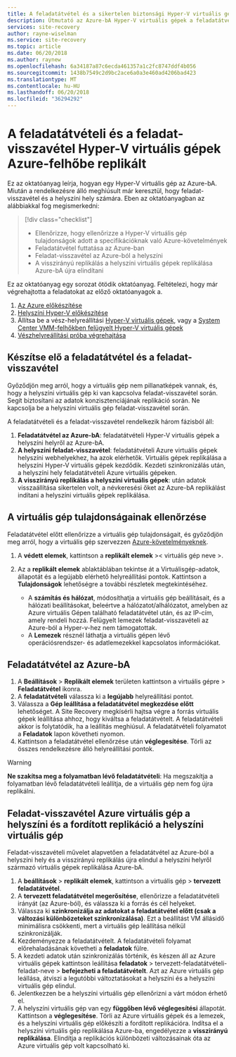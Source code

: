 ```yaml
---
title: A feladatátvétel és a sikertelen biztonsági Hyper-V virtuális gépek replikálása az Azure Site Recovery szolgáltatással |} Microsoft Docs
description: Útmutató az Azure-bA Hyper-V virtuális gépek a feladatátvétel, és visszaadják feladataikat a helyszíni hely Azure Site Recovery szolgáltatással
services: site-recovery
author: rayne-wiselman
ms.service: site-recovery
ms.topic: article
ms.date: 06/20/2018
ms.author: raynew
ms.openlocfilehash: 6a34187a87c6ecda461357a1c2fc8747ddf4b056
ms.sourcegitcommit: 1438b7549c2d9bc2ace6a0a3e460ad4206bad423
ms.translationtype: MT
ms.contentlocale: hu-HU
ms.lasthandoff: 06/20/2018
ms.locfileid: "36294292"
---
```

# <a name="failover-and-failback-hyper-v-vms-replicated-to-azure"></a>A feladatátvételi és a feladat-visszavétel Hyper-V virtuális gépek Azure-felhőbe replikált

Ez az oktatóanyag leírja, hogyan egy Hyper-V virtuális gép az Azure-bA. Miután a rendelkezésre álló meghiúsult már keresztül, hogy feladat-visszavétel és a helyszíni hely számára. Eben az oktatóanyagban az alábbiakkal fog megismerkedni:

> [!div class="checklist"]
> * Ellenőrizze, hogy ellenőrizze a Hyper-V virtuális gép tulajdonságok adott a specifikációknak való Azure-követelmények
> * Feladatátvétel futtatása az Azure-ban
> * Feladat-visszavétel az Azure-ból a helyszíni
> * A visszirányú replikálás a helyszíni virtuális gépek replikálása Azure-bA újra elindítani

Ez az oktatóanyag egy sorozat ötödik oktatóanyag. Feltételezi, hogy már végrehajtotta a feladatokat az előző oktatóanyagok a.    

1. [Az Azure előkészítése](tutorial-prepare-azure.md)
2. [Helyszíni Hyper-V előkészítése](tutorial-prepare-on-premises-hyper-v.md)
3. Állítsa be a vész-helyreállítási [Hyper-V virtuális gépek](tutorial-hyper-v-to-azure.md), vagy a [System Center VMM-felhőkben felügyelt Hyper-V virtuális gépek](tutorial-hyper-v-vmm-to-azure.md)
4. [Vészhelyreállítási próba végrehajtása](tutorial-dr-drill-azure.md)

## <a name="prepare-for-failover-and-failback"></a>Készítse elő a feladatátvétel és a feladat-visszavétel

Győződjön meg arról, hogy a virtuális gép nem pillanatképek vannak, és, hogy a helyszíni virtuális gép ki van kapcsolva feladat-visszavétel során. Segít biztosítani az adatok konzisztenciájának replikáció során. Ne kapcsolja be a helyszíni virtuális gép feladat-visszavétel során. 

A feladatátvételi és a feladat-visszavétel rendelkezik három fázisból áll:

1. **Feladatátvétel az Azure-bA**: feladatátvételi Hyper-V virtuális gépek a helyszíni helyről az Azure-bA.
2. **A helyszíni feladat-visszavétel**: feladatátvételi Azure virtuális gépek helyszíni webhelyekhez, ha azok elérhetők. Virtuális gépek replikálása a helyszíni Hyper-V virtuális gépek kezdődik. Kezdeti szinkronizálás után, a helyszíni hely feladatátvételi Azure virtuális gépeken.  
3. **A visszirányú replikálás a helyszíni virtuális gépek**: után adatok visszaállítása sikertelen volt, a névkeresési őket az Azure-bA replikálást indítani a helyszíni virtuális gépek replikálása.

## <a name="verify-vm-properties"></a>A virtuális gép tulajdonságainak ellenőrzése

Feladatátvétel előtt ellenőrizze a virtuális gép tulajdonságait, és győződjön meg arról, hogy a virtuális gép szervezzen [Azure-követelményeknek](hyper-v-azure-support-matrix.md#replicated-vms).

1. A **védett elemek**, kattintson a **replikált elemek** >< virtuális gép neve >.

2. Az a **replikált elemek** ablaktáblában tekintse át a Virtuálisgép-adatok, állapotát és a legújabb elérhető helyreállítási pontok. Kattintson a **Tulajdonságok** lehetőségre a további részletek megtekintéséhez.
     - A **számítás és hálózat**, módosíthatja a virtuális gép beállításait, és a hálózati beállításokat, beleértve a hálózatot/alhálózatot, amelyben az Azure virtuális Gépen található feladatátvétel után, és az IP-cím, amely rendeli hozzá. Felügyelt lemezek feladat-visszavételi az Azure-ból a Hyper-v-hez nem támogatottak.
      - A **Lemezek** résznél láthatja a virtuális gépen lévő operációsrendszer- és adatlemezekkel kapcsolatos információkat.

## <a name="failover-to-azure"></a>Feladatátvétel az Azure-bA

1. A **Beállítások** > **Replikált elemek** területen kattintson a virtuális gépre > **Feladatátvétel** ikonra.
2. A **feladatátvételi** válassza ki a **legújabb** helyreállítási pontot. 
3. Válassza a **Gép leállítása a feladatátvétel megkezdése előtt** lehetőséget. A Site Recovery megkísérli hajtsa végre a forrás virtuális gépek leállítása ahhoz, hogy kiváltsa a feladatátvételt. A feladatátvételi akkor is folytatódik, ha a leállítás meghiúsul. A feladatátvételi folyamatot a **Feladatok** lapon követheti nyomon.
4. Kattintson a feladatátvétel ellenőrzése után **véglegesítése**. Törli az összes rendelkezésre álló helyreállítási pontok.

> [!WARNING]
> **Ne szakítsa meg a folyamatban lévő feladatátvételi**: Ha megszakítja a folyamatban lévő feladatátvételi leállítja, de a virtuális gép nem fog újra replikálni.

## <a name="failback-azure-vm-to-on-premises-and-reverse-replicate-the-on-premises-vm"></a>Feladat-visszavétel Azure virtuális gép a helyszíni és a fordított replikáció a helyszíni virtuális gép

Feladat-visszavételi művelet alapvetően a feladatátvétel az Azure-ból a helyszíni hely és a visszirányú replikálás újra elindul a helyszíni helyről származó virtuális gépek replikálása Azure-bA.

1. A **beállítások** > **replikált elemek**, kattintson a virtuális gép > **tervezett feladatátvétel**.
2. A **tervezett feladatátvétel megerősítése**, ellenőrizze a feladatátvételi irányát (az Azure-ból), és válassza ki a forrás és cél helyeket.
3. Válassza ki **szinkronizálja az adatokat a feladatátvétel előtt (csak a változási különbözeteket szinkronizálása)**. Ezt a beállítást VM állásidő minimálisra csökkenti, mert a virtuális gép leállítása nélkül szinkronizálják.
4. Kezdeményezze a feladatátvételt. A feladatátvételi folyamat előrehaladásának követheti a **feladatok** fülre.
5. A kezdeti adatok után szinkronizálás történik, és készen áll az Azure virtuális gépek kattintson leállítása **feladatok** > tervezett-feladatátvételi-feladat-neve > **befejezheti a feladatátvételt**. Azt az Azure virtuális gép leállása, átviszi a legutóbbi változtatásokat a helyszíni és a helyszíni virtuális gép elindul.
6. Jelentkezzen be a helyszíni virtuális gép ellenőrizni a várt módon érhető el.
7. A helyszíni virtuális gép van egy **függőben lévő véglegesítési** állapotát. Kattintson a **véglegesítése**. Törli az Azure virtuális gépek és a lemezek, és a helyszíni virtuális gép előkészíti a fordított replikációra.
Indítsa el a helyszíni virtuális gép replikálása Azure-ba, engedélyezze a **visszirányú replikálása**. Elindítja a replikációs különbözeti változásainak óta az Azure virtuális gép volt kapcsolható ki.  
